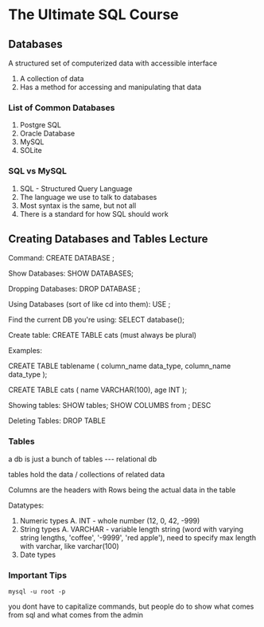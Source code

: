 # The Ultimate SQL Course

## Databases
A structured set of computerized data with accessible interface
1. A collection of data
2. Has a method for accessing and manipulating that data

### List of Common Databases
1. Postgre SQL
2. Oracle Database
3. MySQL
4. SOLite

### SQL vs MySQL
1. SQL - Structured Query Language
2. The language we use to talk to databases
3. Most syntax is the same, but not all
4. There is a standard for how SQL should work


## Creating Databases and Tables Lecture
Command: CREATE DATABASE <name>;

Show Databases: SHOW DATABASES;

Dropping Databases: DROP DATABASE <name>;

Using Databases (sort of like cd into them): USE <name>;

Find the current DB you're using: SELECT database();

Create table: CREATE TABLE cats (must always be plural)

Examples:

CREATE TABLE tablename
	(
		column_name data_type,
		column_name data_type
	);

CREATE TABLE cats
	(
		name VARCHAR(100),
		age INT
	);

Showing tables: SHOW tables; SHOW COLUMBS from <name>; DESC <name>

Deleting Tables: DROP TABLE <tablename>

### Tables
a db is just a bunch of tables --- relational db

tables hold the data / collections of related data

Columns are the headers with Rows being the actual data in the table

Datatypes: 
1. Numeric types
	A. INT - whole number (12, 0, 42, -999)
2. String types
	A. VARCHAR - variable length string (word with varying string lengths, 'coffee', '-9999', 'red apple'), need to specify max length with varchar, like varchar(100)
3. Date types



### Important Tips

`mysql -u root -p`

you dont have to capitalize commands, but people do to show what comes from sql and what comes from the admin